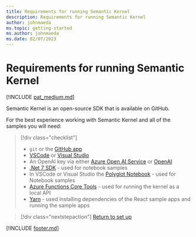 ```yaml
---
title: Requirements for running Semantic Kernel
description: Requirements for running Semantic Kernel
author: johnmaeda
ms.topic: getting-started
ms.author: johnmaeda
ms.date: 02/07/2023
---
```

# Requirements for running Semantic Kernel

[!INCLUDE [pat_medium.md](../includes/pat_medium.md)]

Semantic Kernel is an open-source SDK that is available on GitHub.  

For the best experience working with Semantic Kernel and all of the samples you will need:

> [!div class="checklist"]
> * `git` or the [GitHub app](https://desktop.github.com/) 
> * [VSCode](https://code.visualstudio.com/Download) or [Visual Studio](https://visualstudio.microsoft.com/downloads/) 
> * An OpenAI key via either [Azure Open AI Service](https://learn.microsoft.com/azure/cognitive-services/openai/quickstart?pivots=programming-language-studio) or [OpenAI](https://openai.com/api/)
> * [.Net 7 SDK](https://dotnet.microsoft.com/en-us/download) - used for notebook samples
> * In VSCode or Visual Studio the [Polyglot Notebook](https://marketplace.visualstudio.com/items?itemName=ms-dotnettools.dotnet-interactive-vscode) - used for Notebook samples
> * [Azure Functions Core Tools](https://learn.microsoft.com/azure/azure-functions/functions-run-local) - used for running the kernel as a local API
> * [Yarn](https://yarnpkg.com/getting-started/install) - used installing dependencies of the React sample apps and running the sample apps

> [!div class="nextstepaction"]
> [Return to set up](/semantic-kernel/getting-started/setup)

[!INCLUDE [footer.md](../includes/footer.md)]
